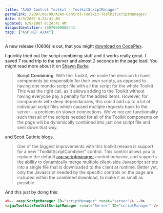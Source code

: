 ```yaml
---
title: "AJAX Control Toolkit - ToolkitScriptManager"
permalink: /2007/06/09/AJAX-Control-Toolkit-ToolkitScriptManager/
date: 6/9/2007 6:24:41 AM
updated: 6/9/2007 6:24:41 AM
disqusIdentifier: 20070609062441
tags: ["ASP.NET AJAX"]
---
```

A new release (10606) is out, that you might [download on CodePlex](http://www.codeplex.com/AtlasControlToolkit).

I quickly tried out the script combining stuff and it works really great. I saved 7 round trip to the server and almost 2 seconds in the page load. You might read more about it on [Shawn Burke](http://blogs.msdn.com/sburke/archive/2007/06/07/updated-toolkit-release-now-available.aspx)
<!-- more -->

> **Script Combining**.  With the Toolkit, we made the decision to have components be responsible for their own scripts, as opposed to having one mondo-script file with all the script for the whole Toolkit.  This was the right call, as it allows adding to the Toolkit without having everyone pay a penalty for the added items.  However, for components with deep dependancies, this could add up to a lot of individual script files which caused multiple requests back to the server - a problem on slower connections.  We've not got functionality such that all of the scripts needed for all of the Toolkit components on the page will be dynamically combined into just one script file and sent down that way.

and [Scott Guthrie](http://weblogs.asp.net/scottgu/archive/2007/06/08/new-asp-net-ajax-control-toolkit-release.aspx) blogs.

> One of the biggest improvements with this toolkit release is support for a new "ToolkitScriptCombiner" control.  This control allows you to replace the default <asp:scriptmanager> control behavior, and supports the ability to dynamically merge multiple client-side Javascript scripts into a single file that is downloaded to the client at runtime.  Better yet, only the Javascript needed by the specific controls on the page are included within the combined download, to make it as small as possible.

And this just by doing this:

```html
<%-- <asp:ScriptManager ID="scriptManager" runat="server"/> --%>
<ajaxToolkit:ToolkitScriptManager runat="Server" ID="scriptManager" />
```
